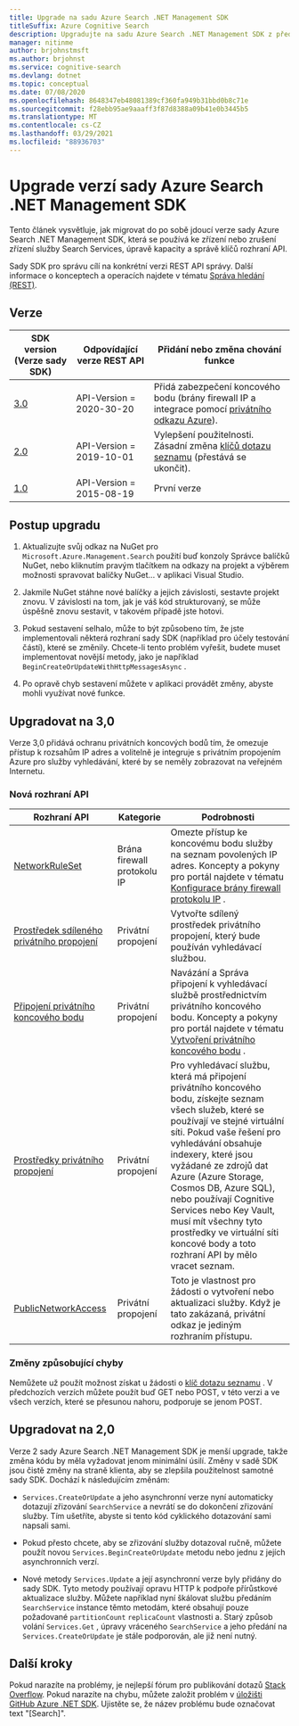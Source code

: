 ```yaml
---
title: Upgrade na sadu Azure Search .NET Management SDK
titleSuffix: Azure Cognitive Search
description: Upgradujte na sadu Azure Search .NET Management SDK z předchozích verzí. Přečtěte si o nových funkcích a změnách kódu nezbytných pro migraci.
manager: nitinme
author: brjohnstmsft
ms.author: brjohnst
ms.service: cognitive-search
ms.devlang: dotnet
ms.topic: conceptual
ms.date: 07/08/2020
ms.openlocfilehash: 8648347eb48081389cf360fa949b31bbd0b8c71e
ms.sourcegitcommit: f28ebb95ae9aaaff3f87d8388a09b41e0b3445b5
ms.translationtype: MT
ms.contentlocale: cs-CZ
ms.lasthandoff: 03/29/2021
ms.locfileid: "88936703"
---
```

# <a name="upgrading-versions-of-the-azure-search-net-management-sdk"></a>Upgrade verzí sady Azure Search .NET Management SDK

Tento článek vysvětluje, jak migrovat do po sobě jdoucí verze sady Azure Search .NET Management SDK, která se používá ke zřízení nebo zrušení zřízení služby Search Services, úpravě kapacity a správě klíčů rozhraní API.

Sady SDK pro správu cílí na konkrétní verzi REST API správy. Další informace o konceptech a operacích najdete v tématu [Správa hledání (REST)](/rest/api/searchmanagement/).

## <a name="versions"></a>Verze

| SDK version (Verze sady SDK) | Odpovídající verze REST API | Přidání nebo změna chování funkce |
|-------------|--------------------------------|-------------------------------------|
| [3.0](https://www.nuget.org/packages/Microsoft.Azure.Management.Search/3.0.0) | API-Version = 2020-30-20 | Přidá zabezpečení koncového bodu (brány firewall IP a integrace pomocí [privátního odkazu Azure](../private-link/private-endpoint-overview.md)). |
| [2.0](https://www.nuget.org/packages/Microsoft.Azure.Management.Search/2.0.0) | API-Version = 2019-10-01 | Vylepšení použitelnosti. Zásadní změna [klíčů dotazu seznamu](/rest/api/searchmanagement/querykeys/listbysearchservice) (přestává se ukončit). |
| [1.0](https://www.nuget.org/packages/Microsoft.Azure.Management.Search/1.0.1) | API-Version = 2015-08-19  | První verze |

## <a name="how-to-upgrade"></a>Postup upgradu

1. Aktualizujte svůj odkaz na NuGet pro `Microsoft.Azure.Management.Search` použití buď konzoly Správce balíčků NuGet, nebo kliknutím pravým tlačítkem na odkazy na projekt a výběrem možnosti spravovat balíčky NuGet... v aplikaci Visual Studio.

1. Jakmile NuGet stáhne nové balíčky a jejich závislosti, sestavte projekt znovu. V závislosti na tom, jak je váš kód strukturovaný, se může úspěšně znovu sestavit, v takovém případě jste hotovi.

1. Pokud sestavení selhalo, může to být způsobeno tím, že jste implementovali některá rozhraní sady SDK (například pro účely testování částí), které se změnily. Chcete-li tento problém vyřešit, budete muset implementovat novější metody, jako je například `BeginCreateOrUpdateWithHttpMessagesAsync` .

1. Po opravě chyb sestavení můžete v aplikaci provádět změny, abyste mohli využívat nové funkce. 

## <a name="upgrade-to-30"></a>Upgradovat na 3,0

Verze 3,0 přidává ochranu privátních koncových bodů tím, že omezuje přístup k rozsahům IP adres a volitelně je integruje s privátním propojením Azure pro služby vyhledávání, které by se neměly zobrazovat na veřejném Internetu.

### <a name="new-apis"></a>Nová rozhraní API

| Rozhraní API | Kategorie| Podrobnosti |
|-----|--------|------------------|
| [NetworkRuleSet](/rest/api/searchmanagement/services/createorupdate#networkruleset) | Brána firewall protokolu IP | Omezte přístup ke koncovému bodu služby na seznam povolených IP adres. Koncepty a pokyny pro portál najdete v tématu [Konfigurace brány firewall protokolu IP](service-configure-firewall.md) . |
| [Prostředek sdíleného privátního propojení](/rest/api/searchmanagement/sharedprivatelinkresources) | Privátní propojení | Vytvořte sdílený prostředek privátního propojení, který bude používán vyhledávací službou.  |
| [Připojení privátního koncového bodu](/rest/api/searchmanagement/privateendpointconnections) | Privátní propojení | Navázání a Správa připojení k vyhledávací službě prostřednictvím privátního koncového bodu. Koncepty a pokyny pro portál najdete v tématu [Vytvoření privátního koncového bodu](service-create-private-endpoint.md) .|
| [Prostředky privátního propojení](/rest/api/searchmanagement/privatelinkresources/) | Privátní propojení | Pro vyhledávací službu, která má připojení privátního koncového bodu, získejte seznam všech služeb, které se používají ve stejné virtuální síti. Pokud vaše řešení pro vyhledávání obsahuje indexery, které jsou vyžádané ze zdrojů dat Azure (Azure Storage, Cosmos DB, Azure SQL), nebo používají Cognitive Services nebo Key Vault, musí mít všechny tyto prostředky ve virtuální síti koncové body a toto rozhraní API by mělo vracet seznam. |
| [PublicNetworkAccess](/rest/api/searchmanagement/services/createorupdate#publicnetworkaccess)| Privátní propojení | Toto je vlastnost pro žádosti o vytvoření nebo aktualizaci služby. Když je tato zakázaná, privátní odkaz je jediným rozhraním přístupu. |

### <a name="breaking-changes"></a>Změny způsobující chyby

Nemůžete už použít možnost získat u žádosti o [klíč dotazu seznamu](/rest/api/searchmanagement/querykeys/listbysearchservice) . V předchozích verzích můžete použít buď GET nebo POST, v této verzi a ve všech verzích, které se přesunou nahoru, podporuje se jenom POST. 

## <a name="upgrade-to-20"></a>Upgradovat na 2,0

Verze 2 sady Azure Search .NET Management SDK je menší upgrade, takže změna kódu by měla vyžadovat jenom minimální úsilí. Změny v sadě SDK jsou čistě změny na straně klienta, aby se zlepšila použitelnost samotné sady SDK. Dochází k následujícím změnám:

* `Services.CreateOrUpdate` a jeho asynchronní verze nyní automaticky dotazují zřizování `SearchService` a nevrátí se do dokončení zřizování služby. Tím ušetříte, abyste si tento kód cyklického dotazování sami napsali sami.

* Pokud přesto chcete, aby se zřizování služby dotazoval ručně, můžete použít novou `Services.BeginCreateOrUpdate` metodu nebo jednu z jejích asynchronních verzí.

* Nové metody `Services.Update` a její asynchronní verze byly přidány do sady SDK. Tyto metody používají opravu HTTP k podpoře přírůstkové aktualizace služby. Můžete například nyní škálovat službu předáním `SearchService` instance těmto metodám, které obsahují pouze požadované `partitionCount` `replicaCount` vlastnosti a. Starý způsob volání `Services.Get` , úpravy vráceného `SearchService` a jeho předání na `Services.CreateOrUpdate` je stále podporován, ale již není nutný. 

## <a name="next-steps"></a>Další kroky

Pokud narazíte na problémy, je nejlepší fórum pro publikování dotazů [Stack Overflow](https://stackoverflow.com/questions/tagged/azure-cognitive-search?tab=Newest). Pokud narazíte na chybu, můžete založit problém v [úložišti GitHub Azure .NET SDK](https://github.com/Azure/azure-sdk-for-net/issues). Ujistěte se, že název problému bude označovat text "[Search]".